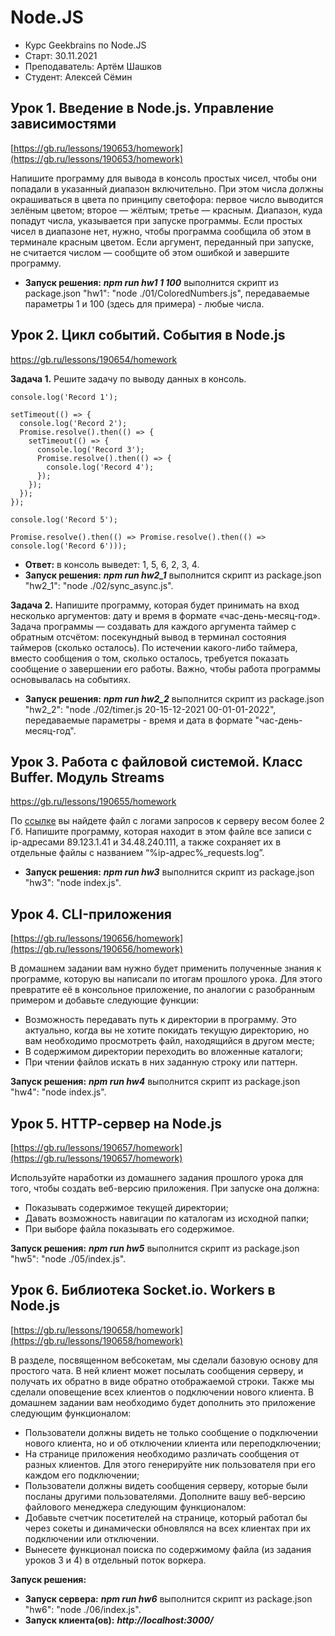 # Node.JS
- Курс Geekbrains по Node.JS
- Старт: 30.11.2021
- Преподаватель: Артём Шашков
- Студент: Алексей Сёмин

## Урок 1. Введение в Node.js. Управление зависимостями
[https://gb.ru/lessons/190653/homework](https://gb.ru/lessons/190653/homework)

Напишите программу для вывода в консоль простых чисел, чтобы они попадали в указанный диапазон включительно. При этом числа должны окрашиваться в цвета по принципу светофора:
первое число выводится зелёным цветом;
второе — жёлтым;
третье — красным.
Диапазон, куда попадут числа, указывается при запуске программы.
Если простых чисел в диапазоне нет, нужно, чтобы программа сообщила об этом в терминале красным цветом.
Если аргумент, переданный при запуске, не считается числом — сообщите об этом ошибкой и завершите программу.
- **Запуск решения:**
_**npm run hw1 1 100**_ выполнится скрипт из package.json "hw1": "node ./01/ColoredNumbers.js", передаваемые параметры 1 и 100 (здесь для примера) - любые числа.

## Урок 2. Цикл событий. События в Node.js
[https://gb.ru/lessons/190654/homework
](https://gb.ru/lessons/190654/homework)

**Задача 1.** Решите задачу по выводу данных в консоль.
```
console.log('Record 1');

setTimeout(() => {
  console.log('Record 2');
  Promise.resolve().then(() => {
    setTimeout(() => {
      сonsole.log('Record 3');
      Promise.resolve().then(() => {
        console.log('Record 4');
      });       
    });
  });       
});

console.log('Record 5');

Promise.resolve().then(() => Promise.resolve().then(() => console.log('Record 6')));
```
- **Ответ:** в консоль выведет: 1, 5, 6, 2, 3, 4.
- **Запуск решения:**
  _**npm run hw2_1**_ выполнится скрипт из package.json "hw2_1": "node ./02/sync_async.js".

**Задача 2.** Напишите программу, которая будет принимать на вход несколько аргументов: дату и время в формате «час-день-месяц-год». Задача программы — создавать для каждого аргумента таймер с обратным отсчётом: посекундный вывод в терминал состояния таймеров (сколько осталось). По истечении какого-либо таймера, вместо сообщения о том, сколько осталось, требуется показать сообщение о завершении его работы. Важно, чтобы работа программы основывалась на событиях.
- **Запуск решения:**
  _**npm run hw2_2**_ выполнится скрипт из package.json "hw2_2": "node ./02/timer.js 20-15-12-2021 00-01-01-2022", передаваемые параметры - время и дата в формате "час-день-месяц-год".

## Урок 3. Работа с файловой системой. Класс Buffer. Модуль Streams
[https://gb.ru/lessons/190655/homework
](https://gb.ru/lessons/190655/homework)

По [ссылке](https://drive.google.com/file/d/1A8B0eDEagkO6XlpJAinsk8_9qQTsnVly/view) вы найдете файл с логами запросов к серверу весом более 2 Гб. Напишите программу, которая находит в этом файле все записи с ip-адресами 89.123.1.41 и 34.48.240.111, а также сохраняет их в отдельные файлы с названием “%ip-адрес%_requests.log”.
- **Запуск решения:**
  _**npm run hw3**_ выполнится скрипт из package.json "hw3": "node index.js".

## Урок 4. CLI-приложения
[https://gb.ru/lessons/190656/homework](https://gb.ru/lessons/190656/homework)

В домашнем задании вам нужно будет применить полученные знания к программе, которую вы написали по итогам прошлого урока.
Для этого превратите её в консольное приложение, по аналогии с разобранным примером и добавьте следующие функции:
* Возможность передавать путь к директории в программу. Это актуально, когда вы не хотите покидать текущую директорию, но вам необходимо просмотреть файл, находящийся в другом месте;
* В содержимом директории переходить во вложенные каталоги;
* При чтении файлов искать в них заданную строку или паттерн.

**Запуск решения:**
    _**npm run hw4**_ выполнится скрипт из package.json "hw4": "node index.js".

## Урок 5. HTTP-cервер на Node.js
[https://gb.ru/lessons/190657/homework](https://gb.ru/lessons/190657/homework)

Используйте наработки из домашнего задания прошлого урока для того, чтобы создать веб-версию приложения. При запуске она должна:
* Показывать содержимое текущей директории;
* Давать возможность навигации по каталогам из исходной папки;
* При выборе файла показывать его содержимое.

**Запуск решения:**
_**npm run hw5**_ выполнится скрипт из package.json "hw5": "node ./05/index.js".

## Урок 6. Библиотека Socket.io. Workers в Node.js
[https://gb.ru/lessons/190658/homework](https://gb.ru/lessons/190658/homework)

В разделе, посвященном вебсокетам, мы сделали базовую основу для простого чата. В ней клиент может посылать сообщения серверу, и получать их обратно в виде обратно отображаемой строки. Также мы сделали оповещение всех клиентов о подключении нового клиента. В домашнем задании вам необходимо будет дополнить это приложение следующим функционалом:
* Пользователи должны видеть не только сообщение о подключении нового клиента, но и об отключении клиента или переподключении;
* На странице приложения необходимо различать сообщения от разных клиентов. Для этого генерируйте ник пользователя при его каждом его подключении;
* Пользователи должны видеть сообщения серверу, которые были посланы другими пользователями.
  Дополните вашу веб-версию файлового менеджера следующим функционалом:
* Добавьте счетчик посетителей на странице, который работал бы через сокеты и динамически обновлялся на всех клиентах при их подключении или отключении.
* Вынесете функционал поиска по содержимому файла (из задания уроков 3 и 4) в отдельный поток воркера.

**Запуск решения:**
* **Запуск сервера:** _**npm run hw6**_ выполнится скрипт из package.json "hw6": "node ./06/index.js".
* **Запуск клиента(ов):** _**http://localhost:3000/**_
